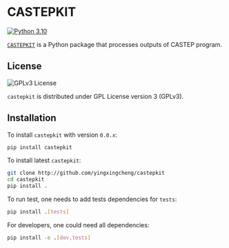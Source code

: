 # CASTEPKIT
[![Python 3.10](https://img.shields.io/badge/python-3.10-blue.svg)](https://docs.python.org/3.10/)


[`CASTEPKIT`](https://github.com/yingxingcheng/castepkit) is a Python package that processes outputs of CASTEP program.

## License

![GPLv3 License](https://img.shields.io/badge/license-GPLv3-blue.svg)


`castepkit` is distributed under GPL License version 3 (GPLv3).


## Installation

To install `castepkit` with version `0.0.x`:

```bash
pip install castepkit
```

To install latest `castepkit`:

```bash
git clone http://github.com/yingxingcheng/castepkit
cd castepkit
pip install .
```

To run test, one needs to add tests dependencies for `tests`:

```bash
pip install .[tests]
```

For developers, one could need all dependencies:
```bash
pip install -e .[dev,tests]
```
